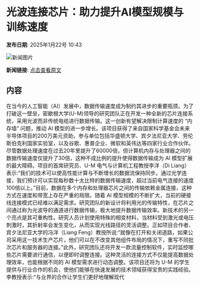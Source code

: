 # 光波连接芯片：助力提升AI模型规模与训练速度

**发布日期**: 2025年1月22号 10:43

![新闻图片](https://pic.chinaz.com/picmap/202304041450450257_6.jpg)

**新闻链接**: [点击查看原文](https://www.aibase.com/zh/news/14921)

## 内容

在当今的人工智能（AI）发展中，数据传输速度成为制约其进步的重要瓶颈。为了打破这一壁垒，密歇根大学(U-M)领导的研究团队正在开发一种全新的芯片连接系统，采用光波而非传统电缆进行数据传输。这一创新有望解决限制计算速度的 “内存墙” 问题，推动 AI 模型的进一步增长。该项目获得了来自国家科学基金会未来半导体项目的200万美元资助，参与单位包括华盛顿大学、宾夕法尼亚大学、劳伦斯伯克利国家实验室，以及谷歌、惠普企业、微软和英伟达等四家行业合作伙伴。尽管数据处理速度在过去20年里提升了60000倍，但计算机内存与处理器之间的数据传输速度仅提升了30倍，这种不成比例的提升使得数据传输成为 AI 模型扩展的最大障碍。项目的首席研究员、U-M 电气与计算机工程教授李洋（Di Liang）表示:“我们的技术可以使高性能计算与不断增长的数据流保持同步。通过光学连接，我们预计可以实现每秒数十太比特的数据传输速度，超过当前电气连接的速度100倍以上。”目前，数据在多个内存和处理器芯片之间的传输依赖金属连接，这种方式在速度和带宽上存在严重的局限。随着 AI 模型规模的不断扩大，当前的硬接线连接模式已经难以满足需求。研究团队的新设计将利用光的传输特性，在芯片之间通过称为光波导的通道进行数据传输，极大地提升数据传输效率。新技术的另一个亮点是其可重构性。研究人员计划使用特殊的相变材料，当材料受到激光或电压刺激时，其折射率会发生变化，从而实现光线路径的灵活调整。正如项目合作者、宾夕法尼亚大学的冯洋（Liang Feng）教授所说:“就像在打开和关闭道路，如果公司采用这一技术生产芯片，他们可以在不改变其他组件布局的情况下，重写不同批次芯片和服务器的连接。”此外，研究团队还将开发一款流量控制软件，实时监控哪些芯片需要进行通信，以便即时调整连接。这种灵活的连接方式不仅能提高数据处理效率，也能根据不同的 AI 模型需求进行动态调整。该项目还将为 U-M 的学生提供与行业合作的机会，使他们能够在快速发展的技术领域获得宝贵的实践经验。李教授表示:“与业界的合作让学生们更好地理解现代
